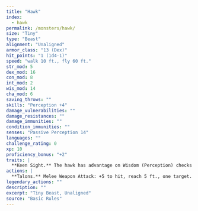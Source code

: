 ```yaml
---
title: "Hawk"
index:
  - hawk
permalink: /monsters/hawk/
size: "Tiny"
type: "Beast"
alignment: "Unaligned"
armor_class: "13 (Dex)"
hit_points: "1 (1d4-1)"
speed: "walk 10 ft., fly 60 ft."
str_mod: 5
dex_mod: 16
con_mod: 8
int_mod: 2
wis_mod: 14
cha_mod: 6
saving_throws: ""
skills: "Perception +4"
damage_vulnerabilities: ""
damage_resistances: ""
damage_immunities: ""
condition_immunities: ""
senses: "Passive Perception 14"
languages: ""
challenge_rating: 0
xp: 10
proficiency_bonus: "+2"
traits: |
  **Keen Sight.** The hawk has advantage on Wisdom (Perception) checks that rely on sight.
actions: |
  **Talons.** Melee Weapon Attack: +5 to hit, reach 5 ft., one target. Hit: 1 slashing damage.  
legendary_actions: ""
description: ""
excerpt: "Tiny Beast, Unaligned"
source: "Basic Rules"
---
```

